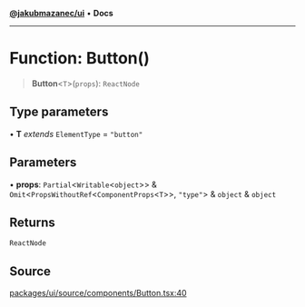 [**@jakubmazanec/ui**](../README.md) • **Docs**

---

# Function: Button()

> **Button**\<`T`\>(`props`): `ReactNode`

## Type parameters

• **T** _extends_ `ElementType` = `"button"`

## Parameters

• **props**: `Partial`\<`Writable`\<`object`\>\> &
`Omit`\<`PropsWithoutRef`\<`ComponentProps`\<`T`\>\>, `"type"`\> & `object` & `object`

## Returns

`ReactNode`

## Source

[packages/ui/source/components/Button.tsx:40](https://github.com/jakubmazanec/tools/blob/bb20df5276ddb119762948adc2cda520aef09f0f/packages/ui/source/components/Button.tsx#L40)
